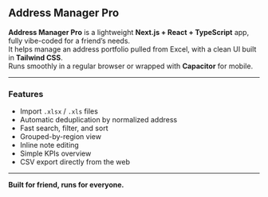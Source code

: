 ## Address Manager Pro

**Address Manager Pro** is a lightweight **Next.js + React + TypeScript** app, fully vibe-coded for a friend’s needs.  
It helps manage an address portfolio pulled from Excel, with a clean UI built in **Tailwind CSS**.  
Runs smoothly in a regular browser or wrapped with **Capacitor** for mobile.

---

### Features
- Import `.xlsx` / `.xls` files  
- Automatic deduplication by normalized address  
- Fast search, filter, and sort  
- Grouped-by-region view  
- Inline note editing  
- Simple KPIs overview  
- CSV export directly from the web

---

**Built for friend, runs for everyone.**
